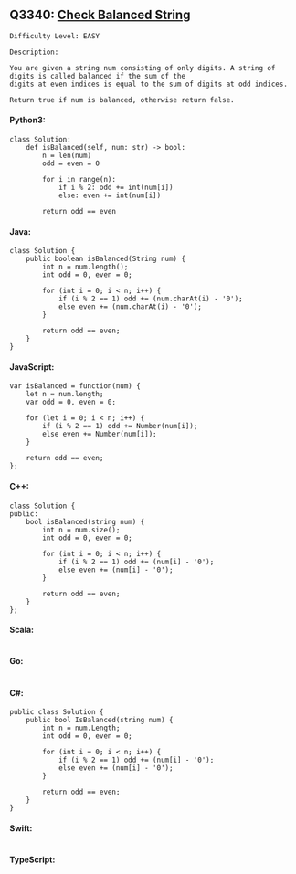 ## Q3340: [Check Balanced String](https://leetcode.com/problems/check-balanced-string/)

```
Difficulty Level: EASY
```

```
Description:

You are given a string num consisting of only digits. A string of digits is called balanced if the sum of the
digits at even indices is equal to the sum of digits at odd indices.

Return true if num is balanced, otherwise return false.
```

#### Python3:

```
class Solution:
    def isBalanced(self, num: str) -> bool:
        n = len(num)
        odd = even = 0

        for i in range(n):
            if i % 2: odd += int(num[i])
            else: even += int(num[i])

        return odd == even
```

#### Java:

```
class Solution {
    public boolean isBalanced(String num) {
        int n = num.length();
        int odd = 0, even = 0;

        for (int i = 0; i < n; i++) {
            if (i % 2 == 1) odd += (num.charAt(i) - '0');
            else even += (num.charAt(i) - '0');
        }

        return odd == even;
    }
}
```

#### JavaScript:

```
var isBalanced = function(num) {
    let n = num.length;
    var odd = 0, even = 0;

    for (let i = 0; i < n; i++) {
        if (i % 2 == 1) odd += Number(num[i]);
        else even += Number(num[i]);
    }

    return odd == even;
};
```

#### C++:

```
class Solution {
public:
    bool isBalanced(string num) {
        int n = num.size();
        int odd = 0, even = 0;

        for (int i = 0; i < n; i++) {
            if (i % 2 == 1) odd += (num[i] - '0');
            else even += (num[i] - '0');
        }

        return odd == even;
    }
};
```

#### Scala:

```

```

#### Go:

```

```

#### C#:

```
public class Solution {
    public bool IsBalanced(string num) {
        int n = num.Length;
        int odd = 0, even = 0;

        for (int i = 0; i < n; i++) {
            if (i % 2 == 1) odd += (num[i] - '0');
            else even += (num[i] - '0');
        }

        return odd == even;
    }
}
```

#### Swift:

```

```

#### TypeScript:

```

```